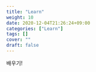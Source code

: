 ```yaml
---
title: "Learn"
weight: 10
date: 2020-12-04T21:26:24+09:00
categories: ["Learn"]
tags: []
cover: ""
draft: false
---
```


배우기!
